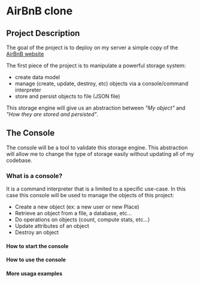 # AirBnB clone

## Project Description
The goal of the project is to deploy on my server a simple copy of the 
[AirBnB website](https://www.airbnb.com/)

The first piece of the project is to manipulate a powerful storage system:
- create data model
- manage (create, update, destroy, etc) objects via a console/command
interpreter
- store and persist objects to file (JSON file)

This storage engine will give us an abstraction between _"My object"_ and _"How they
are stored and persisted"_.

## The Console 
The console will be a tool to validate this storage engine. This abstraction
will allow me to change the type of storage easily without updating all of my
codebase. 

### What is a console?
It is a command interpreter that is a limited to a specific use-case. In this
case this console will be used to manage the objects of this project:
- Create a new object (ex: a new user or new Place)
- Retrieve an object from a file, a database, etc...
- Do operations on objects (count, compute stats, etc...)
- Update attributes of an object
- Destroy an object
#### How to start the console

#### How to use the console

#### More usaga examples
